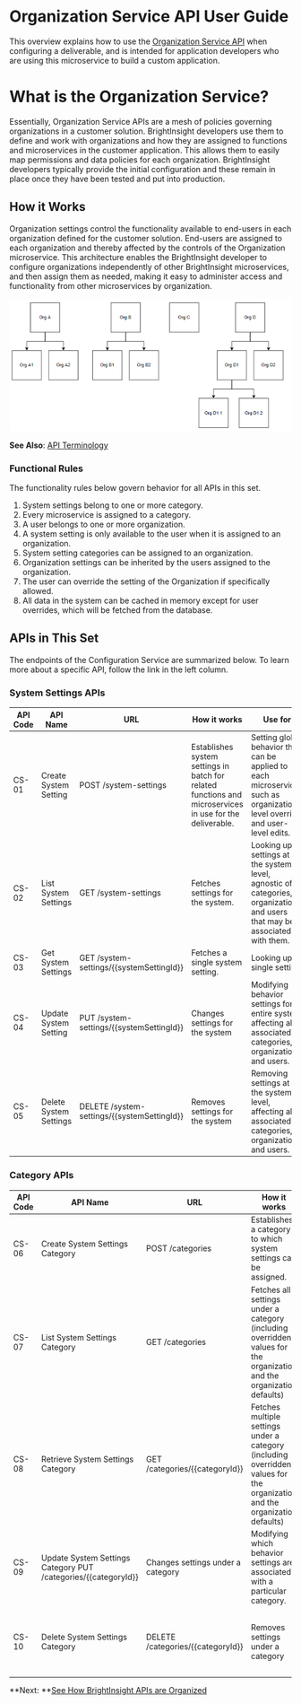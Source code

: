 # Organization Service API User Guide

This overview explains how to use the [Organization Service API](reference/OrganizationServiceAPI.yml) when configuring a deliverable, and is intended for application developers who are using this microservice to build a custom application.

# What is the Organization Service?
Essentially, Organization Service APIs are a mesh of policies governing organizations in a customer solution. BrightInsight developers use them to define and work with organizations and how they are assigned to functions and microservices in the customer application. This allows them to easily map permissions and data policies for each organization. BrightInsight developers typically provide the initial configuration and these remain in place once they have been tested and put into production.

## How it Works
Organization settings control the functionality available to end-users in each organization defined for the customer solution. End-users are assigned to each organization and thereby affected by the controls of the Organization microservice. This architecture enables the BrightInsight developer to configure organizations independently of other BrightInsight microservices, and then assign them as needed, making it easy to administer access and functionality from other microservices by organization. 

![Functional Heirarchy Diagram](../assets/images/OrganizationHeirarchy.png)

**See Also**: [API Terminology](../docs/API-Terminology.md)

### Functional Rules
The functionality rules below govern behavior for all APIs in this set.
1.	System settings belong to one or more category.
2.	Every microservice is assigned to a category.
3.	A user belongs to one or more organization.
4.	A system setting is only available to the user when it is assigned to an organization.
5.	System setting categories can be assigned to an organization.
6.	Organization settings can be inherited by the users assigned to the organization.
7.	The user can override the setting of the Organization if specifically allowed.
8.	All data in the system can be cached in memory except for user overrides, which will be fetched from the database.

## APIs in This Set
The endpoints of the Configuration Service are summarized below. To learn more about a specific API, follow the link in the left column.

### System Settings APIs

API Code	| API Name	| URL   	|How it works	| Use for
----------|-----------|---------|-------------|---------
CS-01 	|Create System Setting| POST /system-settings	| Establishes system settings in batch for related functions and microservices in use for the deliverable. |	Setting global behavior that can be applied to each microservice, such as organization-level override and user-level edits.
CS-02	|List System Settings	| GET /system-settings	| Fetches settings for the system.	| Looking up settings at the system level, agnostic of categories, organizations, and users that may be associated with them.
CS-03	| Get System Settings	| GET /system-settings/{{systemSettingId}}	| Fetches a single system setting. 	| Looking up a single setting.
CS-04	| Update System Setting	| PUT /system-settings/{{systemSettingId}} | Changes settings for the system	| Modifying behavior settings for entire system, affecting all associated categories, organizations, and users.
CS-05	| Delete System Settings	| DELETE /system-settings/{{systemSettingId}}	| Removes settings for the system		| Removing settings at the system level, affecting all associated categories, organizations, and users.

### Category APIs

API Code	| API Name	| URL	| How it works	| Use for
----------|-----------|---------|-------------|---------
CS-06	| Create System Settings Category	| POST /categories | Establishes a category to which system settings can be assigned.	| Categorizing system settings to make them easier to administer.
CS-07	| List System Settings Category	| GET /categories	| Fetches all settings under a category (including overridden values for the organization and the organization defaults)	| Looking up behavior settings associated with a particular category. 
CS-08	| Retrieve System Settings Category	| GET /categories/{{categoryId}}	| Fetches multiple settings under a category (including overridden values for the organization and the organization defaults)	| Looking up the behavior settings that are associated with a category.
CS-09	| Update System Settings Category	PUT /categories/{{categoryId}}	| Changes settings under a category	| Modifying which behavior settings are associated with a particular category. 
CS-10	| Delete System Settings Category	| DELETE /categories/{{categoryId}}	| Removes settings under a category	| Disassociating system settings from a category without changing the settings.

**Next: **[See How BrightInsight APIs are Organized](../docs/HowBrightInsightAPIsareOrganized.md)